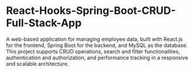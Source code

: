 # React-Hooks-Spring-Boot-CRUD-Full-Stack-App
A web-based application for managing employee data, built with React.js for the frontend, Spring Boot for the backend, and MySQL as the database. This project supports CRUD operations, search and filter functionalities, authentication and authorization, and performance tracking in a responsive and scalable architecture.
